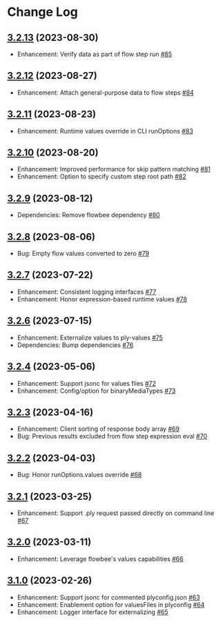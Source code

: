 # Change Log

## [3.2.13](https://github.com/ply-ct/ply/tree/3.2.9) (2023-08-30)
- Enhancement: Verify data as part of flow step run [\#85](https://github.com/ply-ct/ply/issues/85)

## [3.2.12](https://github.com/ply-ct/ply/tree/3.2.9) (2023-08-27)
- Enhancement: Attach general-purpose data to flow steps [\#84](https://github.com/ply-ct/ply/issues/84)

## [3.2.11](https://github.com/ply-ct/ply/tree/3.2.9) (2023-08-23)
- Enhancement: Runtime values override in CLI runOptions [\#83](https://github.com/ply-ct/ply/issues/83)

## [3.2.10](https://github.com/ply-ct/ply/tree/3.2.9) (2023-08-20)
- Enhancement: Improved performance for skip pattern matching [\#81](https://github.com/ply-ct/ply/issues/81)
- Enhancement: Option to specify custom step root path [\#82](https://github.com/ply-ct/ply/issues/82)

## [3.2.9](https://github.com/ply-ct/ply/tree/3.2.9) (2023-08-12)
- Dependencies: Remove flowbee dependency [\#80](https://github.com/ply-ct/ply/issues/80)

## [3.2.8](https://github.com/ply-ct/ply/tree/3.2.8) (2023-08-06)
- Bug: Empty flow values converted to zero [\#79](https://github.com/ply-ct/ply/issues/77)

## [3.2.7](https://github.com/ply-ct/ply/tree/3.2.7) (2023-07-22)
- Enhancement: Consistent logging interfaces [\#77](https://github.com/ply-ct/ply/issues/77)
- Enhancement: Honor expression-based runtime values [\#78](https://github.com/ply-ct/ply/issues/78)

## [3.2.6](https://github.com/ply-ct/ply/tree/3.2.6) (2023-07-15)
- Enhancement: Externalize values to ply-values [\#75](https://github.com/ply-ct/ply/issues/75)
- Dependencies: Bump dependencies [\#76](https://github.com/ply-ct/ply/issues/76)

## [3.2.4](https://github.com/ply-ct/ply/tree/3.2.4) (2023-05-06)
- Enhancement: Support jsonc for values files [\#72](https://github.com/ply-ct/ply/issues/72)
- Enhancement: Config/option for binaryMediaTypes [\#73](https://github.com/ply-ct/ply/issues/73)

## [3.2.3](https://github.com/ply-ct/ply/tree/3.2.3) (2023-04-16)
- Enhancement: Client sorting of response body array [\#69](https://github.com/ply-ct/ply/issues/69)
- Bug: Previous results excluded from flow step expression eval [\#70](https://github.com/ply-ct/ply/issues/70)

## [3.2.2](https://github.com/ply-ct/ply/tree/3.2.2) (2023-04-03)
- Bug: Honor runOptions.values override [\#68](https://github.com/ply-ct/ply/issues/68)

## [3.2.1](https://github.com/ply-ct/ply/tree/3.2.1) (2023-03-25)
- Enhancement: Support .ply request passed directly on command line [\#67](https://github.com/ply-ct/ply/issues/67)

## [3.2.0](https://github.com/ply-ct/ply/tree/3.2.0) (2023-03-11)
- Enhancement: Leverage flowbee's values capabilities [\#66](https://github.com/ply-ct/ply/issues/66)

## [3.1.0](https://github.com/ply-ct/ply/tree/3.1.0) (2023-02-26)
- Enhancement: Support jsonc for commented plyconfig.json [\#63](https://github.com/ply-ct/ply/issues/63)
- Enhancement: Enablement option for valuesFiles in plyconfig [\#64](https://github.com/ply-ct/ply/issues/64)
- Enhancement: Logger interface for externalizing [\#65](https://github.com/ply-ct/ply/issues/65)
